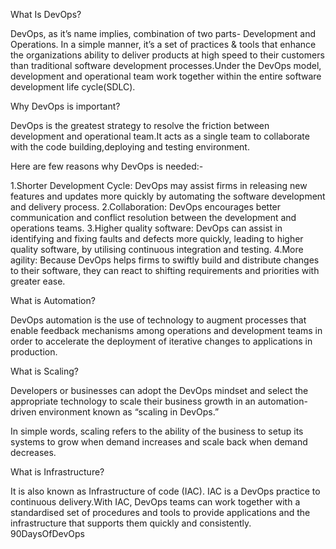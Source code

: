 What Is DevOps?

DevOps, as it’s name implies, combination of two parts- Development and Operations. In a simple manner, it’s a set of practices & tools that enhance the organizations ability to deliver products at high speed to their customers than traditional software development processes.Under the DevOps model, development and operational team work together within the entire software development life cycle(SDLC).

Why DevOps is important?

DevOps is the greatest strategy to resolve the friction between development and operational team.It acts as a single team to collaborate with the code building,deploying and testing environment.

Here are few reasons why DevOps is needed:-

1.Shorter Development Cycle: DevOps may assist firms in releasing new features and updates more quickly by automating the software development and delivery process.
2.Collaboration: DevOps encourages better communication and conflict resolution between the development and operations teams.
3.Higher quality software: DevOps can assist in identifying and fixing faults and defects more quickly, leading to higher quality software, by utilising continuous integration and testing.
4.More agility: Because DevOps helps firms to swiftly build and distribute changes to their software, they can react to shifting requirements and priorities with greater ease.

What is Automation?

DevOps automation is the use of technology to augment processes that enable feedback mechanisms among operations and development teams in order to accelerate the deployment of iterative changes to applications in production.

What is Scaling?

Developers or businesses can adopt the DevOps mindset and select the appropriate technology to scale their business growth in an automation-driven environment known as “scaling in DevOps.”

In simple words, scaling refers to the ability of the business to setup its systems to grow when demand increases and scale back when demand decreases.

What is Infrastructure?

It is also known as Infrastructure of code (IAC). IAC is a DevOps practice to continuous delivery.With IAC, DevOps teams can work together with a standardised set of procedures and tools to provide applications and the infrastructure that supports them quickly and consistently.
90DaysOfDevOps
